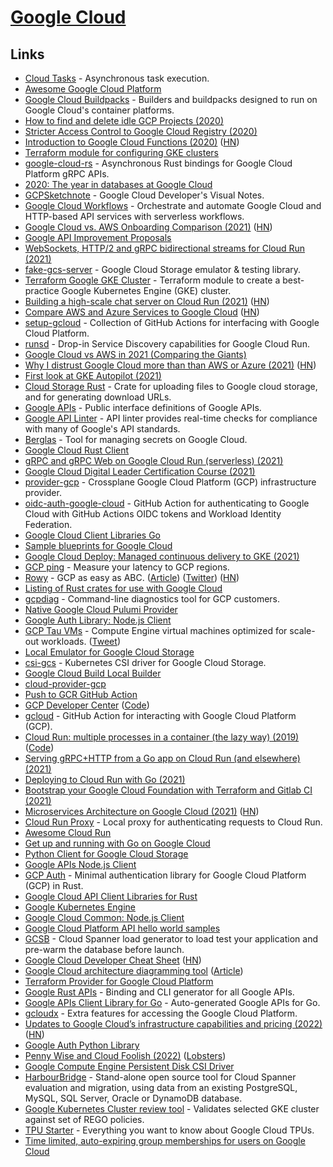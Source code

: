 # [Google Cloud](https://cloud.google.com/)

## Links

- [Cloud Tasks](https://cloud.google.com/tasks) - Asynchronous task execution.
- [Awesome Google Cloud Platform](https://github.com/GoogleCloudPlatform/awesome-google-cloud)
- [Google Cloud Buildpacks](https://github.com/GoogleCloudPlatform/buildpacks) - Builders and buildpacks designed to run on Google Cloud's container platforms.
- [How to find and delete idle GCP Projects (2020)](https://cloudberry.engineering/article/find-and-delete-idle-gcp-projects/)
- [Stricter Access Control to Google Cloud Registry (2020)](https://cloudberry.engineering/article/stricter-access-control-to-gcr/)
- [Introduction to Google Cloud Functions (2020)](https://ncona.com/2020/11/introduction-to-google-cloud-functions/) ([HN](https://news.ycombinator.com/item?id=24987197))
- [Terraform module for configuring GKE clusters](https://github.com/terraform-google-modules/terraform-google-kubernetes-engine)
- [google-cloud-rs](https://github.com/google-apis-rs/google-cloud-rs) - Asynchronous Rust bindings for Google Cloud Platform gRPC APIs.
- [2020: The year in databases at Google Cloud](https://cloud.google.com/blog/products/databases/managed-cloud-database-services-what-was-new-in-2020)
- [GCPSketchnote](https://github.com/priyankavergadia/GCPSketchnote) - Google Cloud Developer's Visual Notes.
- [Google Cloud Workflows](https://cloud.google.com/workflows) - Orchestrate and automate Google Cloud and HTTP-based API services with serverless workflows.
- [Google Cloud vs. AWS Onboarding Comparison (2021)](https://www.kevinslin.com/notes/ebd7fd65-988f-422a-93f5-b1fe5c3f29ce.html) ([HN](https://news.ycombinator.com/item?id=26252010))
- [Google API Improvement Proposals](https://google.aip.dev/)
- [WebSockets, HTTP/2 and gRPC bidirectional streams for Cloud Run (2021)](https://cloud.google.com/blog/products/serverless/cloud-run-gets-websockets-http-2-and-grpc-bidirectional-streams)
- [fake-gcs-server](https://github.com/fsouza/fake-gcs-server) - Google Cloud Storage emulator & testing library.
- [Terraform Google GKE Cluster](https://github.com/jetstack/terraform-google-gke-cluster) - Terraform module to create a best-practice Google Kubernetes Engine (GKE) cluster.
- [Building a high-scale chat server on Cloud Run (2021)](https://ahmet.im/blog/cloud-run-chat-server/) ([HN](https://news.ycombinator.com/item?id=26406206))
- [Compare AWS and Azure Services to Google Cloud](https://cloud.google.com/free/docs/aws-azure-gcp-service-comparison) ([HN](https://news.ycombinator.com/item?id=26562230))
- [setup-gcloud](https://github.com/google-github-actions/setup-gcloud) - Collection of GitHub Actions for interfacing with Google Cloud Platform.
- [runsd](https://github.com/ahmetb/runsd) - Drop-in Service Discovery capabilities for Google Cloud Run.
- [Google Cloud vs AWS in 2021 (Comparing the Giants)](https://kinsta.com/blog/google-cloud-vs-aws/)
- [Why I distrust Google Cloud more than than AWS or Azure (2021)](http://www.iasylum.net/writings/2021-04-21-why-I-distrust-google-cloud-more-than-AWS-or-Azure.html) ([HN](https://news.ycombinator.com/item?id=26897106))
- [First look at GKE Autopilot (2021)](https://ahmet.im/blog/gke-autopilot/)
- [Cloud Storage Rust](https://github.com/ThouCheese/cloud-storage-rs) - Crate for uploading files to Google cloud storage, and for generating download URLs.
- [Google APIs](https://github.com/googleapis/googleapis) - Public interface definitions of Google APIs.
- [Google API Linter](https://github.com/googleapis/api-linter) - API linter provides real-time checks for compliance with many of Google's API standards.
- [Berglas](https://github.com/GoogleCloudPlatform/berglas) - Tool for managing secrets on Google Cloud.
- [Google Cloud Rust Client](https://github.com/mozilla-services/google-cloud-rust)
- [gRPC and gRPC Web on Google Cloud Run (serverless) (2021)](https://blog.gendocu.com/posts/grpc-on-google-cloud/)
- [Google Cloud Digital Leader Certification Course (2021)](https://www.youtube.com/watch?v=UGRDM86MBIQ)
- [provider-gcp](https://github.com/crossplane/provider-gcp) - Crossplane Google Cloud Platform (GCP) infrastructure provider.
- [oidc-auth-google-cloud](https://github.com/sethvargo/oidc-auth-google-cloud) - GitHub Action for authenticating to Google Cloud with GitHub Actions OIDC tokens and Workload Identity Federation.
- [Google Cloud Client Libraries Go](https://github.com/googleapis/google-cloud-go)
- [Sample blueprints for Google Cloud](https://github.com/GoogleCloudPlatform/blueprints)
- [Google Cloud Deploy: Managed continuous delivery to GKE (2021)](https://cloud.google.com/blog/products/devops-sre/google-cloud-deploy-automates-deploys-to-gke)
- [GCP ping](https://gcping.com/) - Measure your latency to GCP regions.
- [Rowy](https://www.rowy.io/) - GCP as easy as ABC. ([Article](https://dev.to/harinilabs/gcp-as-easy-as-abc-a-low-code-platform-for-firestore-cloud-functions-deo)) ([Twitter](https://twitter.com/RowyIO)) ([HN](https://news.ycombinator.com/item?id=28758598))
- [Listing of Rust crates for use with Google Cloud](https://github.com/paulgb/are-we-google-cloud-yet)
- [gcpdiag](https://github.com/GoogleCloudPlatform/gcpdiag) - Command-line diagnostics tool for GCP customers.
- [Native Google Cloud Pulumi Provider](https://github.com/pulumi/pulumi-google-native)
- [Google Auth Library: Node.js Client](https://github.com/googleapis/google-auth-library-nodejs)
- [GCP Tau VMs](https://cloud.google.com/tau-vm) - Compute Engine virtual machines optimized for scale-out workloads. ([Tweet](https://twitter.com/uhoelzle/status/1450881369114963973))
- [Local Emulator for Google Cloud Storage](https://github.com/oittaa/gcp-storage-emulator)
- [csi-gcs](https://github.com/ofek/csi-gcs) - Kubernetes CSI driver for Google Cloud Storage.
- [Google Cloud Build Local Builder](https://github.com/GoogleCloudPlatform/cloud-build-local)
- [cloud-provider-gcp](https://github.com/kubernetes/cloud-provider-gcp)
- [Push to GCR GitHub Action](https://github.com/RafikFarhad/push-to-gcr-github-action)
- [GCP Developer Center](https://cloud.google.com/developers) ([Code](https://github.com/GoogleCloudPlatform/community))
- [gcloud](https://github.com/actions-hub/gcloud) - GitHub Action for interacting with Google Cloud Platform (GCP).
- [Cloud Run: multiple processes in a container (the lazy way) (2019)](https://ahmet.im/blog/cloud-run-multiple-processes-easy-way/index.html) ([Code](https://github.com/ahmetb/multi-process-container-lazy-solution))
- [Serving gRPC+HTTP from a Go app on Cloud Run (and elsewhere) (2021)](https://ahmet.im/blog/grpc-http-mux-go/)
- [Deploying to Cloud Run with Go (2021)](https://ahmet.im/blog/cloud-run-deploy-api/)
- [Bootstrap your Google Cloud Foundation with Terraform and Gitlab CI (2021)](https://johansiebens.dev/posts/2021/05/bootstrap-your-google-cloud-foundation-with-terraform-and-gitlab-ci/)
- [Microservices Architecture on Google Cloud (2021)](https://cloud.google.com/blog/topics/developers-practitioners/microservices-architecture-google-cloud) ([HN](https://news.ycombinator.com/item?id=29294267))
- [Cloud Run Proxy](https://github.com/GoogleCloudPlatform/cloud-run-proxy) - Local proxy for authenticating requests to Cloud Run.
- [Awesome Cloud Run](https://github.com/steren/awesome-cloudrun)
- [Get up and running with Go on Google Cloud](https://github.com/einride/cloudrunner-go)
- [Python Client for Google Cloud Storage](https://github.com/googleapis/python-storage)
- [Google APIs Node.js Client](https://github.com/googleapis/google-api-nodejs-client)
- [GCP Auth](https://github.com/hrvolapeter/gcp_auth) - Minimal authentication library for Google Cloud Platform (GCP) in Rust.
- [Google Cloud API Client Libraries for Rust](https://github.com/googleapis/google-cloud-rust)
- [Google Kubernetes Engine](https://cloud.google.com/kubernetes-engine/)
- [Google Cloud Common: Node.js Client](https://github.com/googleapis/nodejs-common)
- [Google Cloud Platform API hello world samples](https://github.com/salrashid123/gcpsamples)
- [GCSB](https://github.com/cloudspannerecosystem/gcsb) - Cloud Spanner load generator to load test your application and pre-warm the database before launch.
- [Google Cloud Developer Cheat Sheet](https://googlecloudcheatsheet.withgoogle.com/) ([HN](https://news.ycombinator.com/item?id=30357355))
- [Google Cloud architecture diagramming tool](https://googlecloudcheatsheet.withgoogle.com/architecture) ([Article](https://cloud.google.com/blog/topics/developers-practitioners/introducing-google-cloud-architecture-diagramming-tool))
- [Terraform Provider for Google Cloud Platform](https://github.com/hashicorp/terraform-provider-google-beta)
- [Google Rust APIs](https://github.com/Byron/google-apis-rs) - Binding and CLI generator for all Google APIs.
- [Google APIs Client Library for Go](https://github.com/googleapis/google-api-go-client) - Auto-generated Google APIs for Go.
- [gcloudx](https://github.com/emicklei/gcloudx) - Extra features for accessing the Google Cloud Platform.
- [Updates to Google Cloud’s infrastructure capabilities and pricing (2022)](https://cloud.google.com/blog/products/infrastructure/updates-to-google-clouds-infrastructure-pricing) ([HN](https://news.ycombinator.com/item?id=30671997))
- [Google Auth Python Library](https://github.com/googleapis/google-auth-library-python)
- [Penny Wise and Cloud Foolish (2022)](https://danielcompton.net/2022/03/21/penny-wise-cloud-foolish) ([Lobsters](https://lobste.rs/s/yz7yjv/penny_wise_cloud_foolish))
- [Google Compute Engine Persistent Disk CSI Driver](https://github.com/kubernetes-sigs/gcp-compute-persistent-disk-csi-driver)
- [HarbourBridge](https://github.com/cloudspannerecosystem/harbourbridge) - Stand-alone open source tool for Cloud Spanner evaluation and migration, using data from an existing PostgreSQL, MySQL, SQL Server, Oracle or DynamoDB database.
- [Google Kubernetes Cluster review tool](https://github.com/google/gke-policy-automation) - Validates selected GKE cluster against set of REGO policies.
- [TPU Starter](https://github.com/ayaka14732/tpu-starter) - Everything you want to know about Google Cloud TPUs.
- [Time limited, auto-expiring group memberships for users on Google Cloud](https://github.com/salrashid123/iam_autorevoke)

